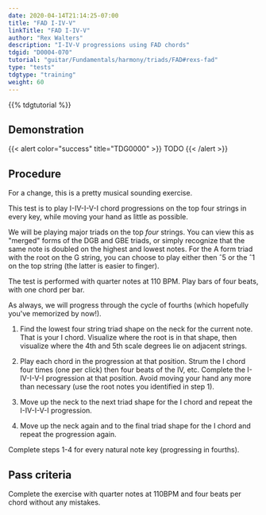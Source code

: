 ```yaml
---
date: 2020-04-14T21:14:25-07:00
title: "FAD I-IV-V"
linkTitle: "FAD I-IV-V"
author: "Rex Walters"
description: "I-IV-V progressions using FAD chords"
tdgid: "D0004-070"
tutorial: "guitar/Fundamentals/harmony/triads/FAD#rexs-fad"
type: "tests"
tdgtype: "training"
weight: 60
---
```


{{% tdgtutorial %}}

## Demonstration

{{< alert color="success" title="TDG0000" >}}
TODO
{{< /alert >}}

## Procedure

For a change, this is a pretty musical sounding exercise.

This test is to play I-IV-I-V-I chord progressions on the top four strings in every key, while moving your hand as little as possible.

We will be playing major triads on the top *four* strings. You can view this as "merged" forms of the DGB and GBE triads, or simply recognize that the same note is doubled on the highest and lowest notes. For the A form triad with the root on the G string, you can choose to play either then &circ;5 or the &circ;1 on the top string (the latter is easier to finger).

The test is performed with quarter notes at 110 BPM. Play bars of four beats, with one chord per bar.

As always, we will progress through the cycle of fourths (which hopefully you've memorized by now!).

1. Find the lowest four string triad shape on the neck for the current note. That is your I chord. Visualize where the root is in that shape, then visualize where the 4th and 5th scale degrees lie on adjacent strings.

2. Play each chord in the progression at that position. Strum the I chord four times (one per click) then four beats of the IV, etc. Complete the I-IV-I-V-I progression at that position. Avoid moving your hand any more than necessary (use the root notes you identified in step 1).

3. Move up the neck to the next triad shape for the I chord and repeat the I-IV-I-V-I progression.

4. Move up the neck again and to the final triad shape for the I chord and repeat the progression again.

Complete steps 1-4 for every natural note key (progressing in fourths).


## Pass criteria

Complete the exercise with quarter notes at 110BPM and four beats per chord without any mistakes.
